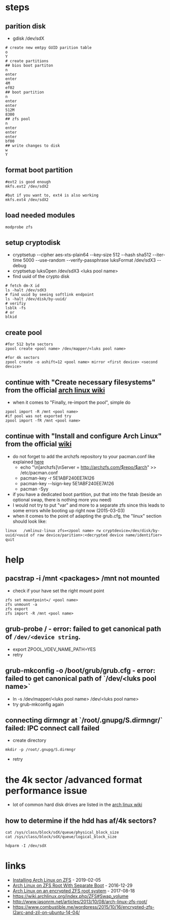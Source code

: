 # steps

## parition disk

* gdisk /dev/sdX
```
# create new emtpy GUID parition table
o
Y
# create partitions
## bios boot partiton
n
enter
enter
4M
ef02
## boot partition
n
enter
enter
512M
8300
## zfs pool
n
enter
enter
enter
bf00
## write changes to disk
w
Y
```
## format boot partition 

```
#ext2 is good enough
mkfs.ext2 /dev/sdX2

#but if you want to, ext4 is also working
mkfs.ext4 /dev/sdX2
```

## load needed modules

```
modprobe zfs
```

## setup cryptodisk

* cryptsetup --cipher aes-xts-plain64 --key-size 512 --hash sha512 --iter-time 5000 --use-random --verify-passphrase luksFormat /dev/sdX3 --debug
* cryptsetup luksOpen /dev/sdX3 \<luks pool name\>
* find uuid of the crypto disk
```
# fetch dm-X id
ls -halt /dev/sdX3
# find uuid by seeing softlink endpoint
ls -halt /dev/disk/by-uuid/
# verifiy
lsblk -fs
# or
blkid
```

## create pool

```
#for 512 byte sectors
zpool create <pool name> /dev/mapper/<luks pool name>

#for 4k sectors
zpool create -o ashift=12 <pool name> mirror <first device> <second device>
```

## continue with "Create necessary filesystems" from the official [arch linux wiki](https://wiki.archlinux.org/index.php/Installing_Arch_Linux_on_ZFS)
* when it comes to "Finally, re-import the pool", simple do
```
zpool import -R /mnt <pool name>
#if pool was not exported try
zpool import -fR /mnt <pool name>
```

## continue with "Install and configure Arch Linux" from the official [wiki](https://wiki.archlinux.org/index.php/Installing_Arch_Linux_on_ZFS#Install_and_configure_Arch_Linux)

* do not forget to add the archzfs repository to your pacman.conf like explained [here](http://archzfs.com/)
    * echo "\n[archzfs]\nServer = http://archzfs.com/$repo/$arch" >> /etc/pacman.conf
    * pacman-key -r 5E1ABF240EE7A126
    * pacman-key --lsign-key 5E1ABF240EE7A126
    * pacman -Syy
* if you have a dedicated boot partition, put that into the fstab (beside an optional swap, there is nothing more you need)
* I would not try to put "var" and more to a separate zfs since this leads to some errors while booting up right now (2015-03-03)
* when it comes to the point of adapting the grub.cfg, the "linux" section should look like:

```
linux   /vmlinuz-linux zfs=<zpool name> rw cryptdevice=/dev/disk/by-uuid/<uuid of raw device/parition>:<decrypted device name/identifier> quit
```

# help

## pacstrap -i /mnt \<packages\> /mnt not mounted

* check if your have set the right mount point

```
zfs set mountpoint=/ <pool name>
zfs unmount -a
zfs export
zfs import -R /mnt <pool name>
```

## grub-probe /<zpool name> - error: failed to get canonical path of `/dev/<device string`.

* export ZPOOL_VDEV_NAME_PATH=YES
* retry

## grub-mkconfig -o /boot/grub/grub.cfg - error: failed to get canonical path of \`/dev/\<luks pool name\>\`

* ln -s /dev/mapper/\<luks pool name\> /dev/\<luks pool name\>
* try grub-mkconfig again

## connecting dirmngr at \`/root/.gnupg/S.dirmngr/\` failed: IPC connect call failed

* create directory
```
mkdir -p /root/.gnupg/S.dirmngr
```
* retry

# the 4k sector /advanced format performance issue

* lot of common hard disk drives are listed in the [arch linux wiki](https://wiki.archlinux.org/index.php/Advanced_Format)

## how to determine if the hdd has af/4k sectors?

```
cat /sys/class/block/sdX/queue/physical_block_size
cat /sys/class/block/sdX/queue/logical_block_size

hdparm -I /dev/sdX
```

# links

* [Installing Arch Linux on ZFS](https://wiki.archlinux.org/index.php/Installing_Arch_Linux_on_ZFS) - 2019-02-05
* [Arch Linux on ZFS Root With Separate Boot](https://www.shaunpc.com/arch_zfs_root) - 2016-12-29
* [Arch Linux on an encrypted ZFS root system](https://aaronlauterer.com/blog/2017/04/arch-linux-on-an-encrypted-zfs-root-system/) - 2017-08-18
* https://wiki.archlinux.org/index.php/ZFS#Swap_volume
* http://www.jasonrm.net/articles/2013/10/08/arch-linux-zfs-root/
* https://www.combustible.me/wordpress/2015/10/16/encrypted-zfs-l2arc-and-zil-on-ubuntu-14-04/
